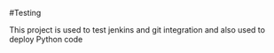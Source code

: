 #Testing 

This project is used to test jenkins and git integration and also used to deploy Python code
